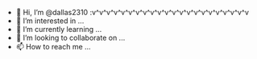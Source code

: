 - 👋 Hi, I’m @dallas2310 :v^v^v^v^v^v^v^v^v^v^v^v^v^v^v^v^v^v^v^v^v^v
- 👀 I’m interested in ...
- 🌱 I’m currently learning ...
- 💞️ I’m looking to collaborate on ...
- 📫 How to reach me ...

<!---
dallas2310/dallas2310 is a ✨ special ✨ repository because its `README.md` (this file) appears on your GitHub profile.
You can click the Preview link to take a look at your changes.
--->

